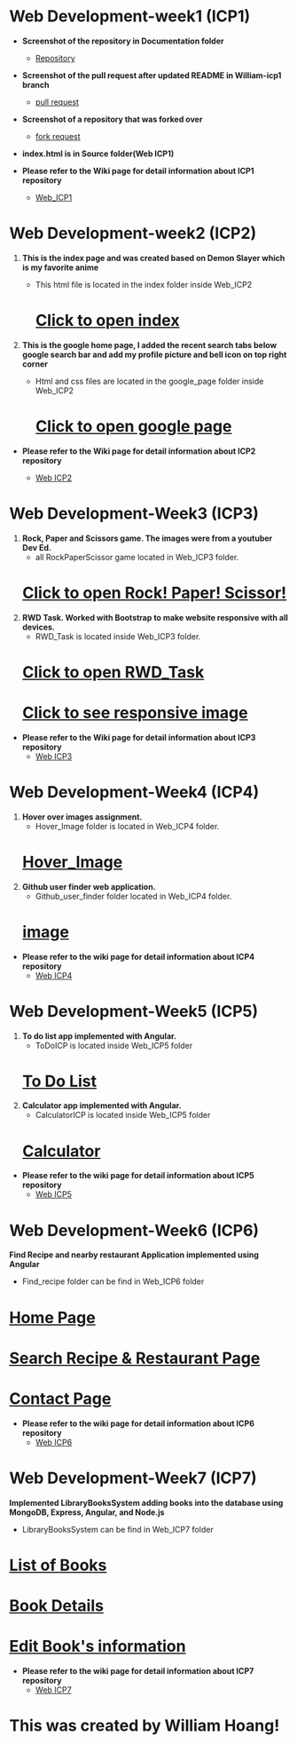 # Web Development-week1 (ICP1)

- **Screenshot of the repository in Documentation folder**

   * [Repository](https://github.com/Consolefun/WebMobile/blob/master/Web_Development/Web_ICP1/Documentation/Repo_Screenshot.png)

- **Screenshot of the pull request after updated README in William-icp1 branch**

   * [pull request](https://github.com/Consolefun/WebMobile/blob/master/Web_Development/Web_ICP1/Documentation/pull_request.png)

- **Screenshot of a repository that was forked over**
   * [fork request](https://github.com/Consolefun/WebMobile/blob/master/Web_Development/Web_ICP1/Documentation/Forked_repo.PNG)

- **index.html is in Source folder(Web ICP1)**

- **Please refer to the Wiki page for detail information about ICP1 repository**
   * [Web_ICP1](https://github.com/Consolefun/WebMobile-week1/wiki/Web-ICP1)
  
 # Web Development-week2 (ICP2)
  
   1. **This is the index page and was created based on Demon Slayer which is my favorite anime**
         * This html file is located in the index folder inside Web_ICP2
            # [Click to open index](https://user-images.githubusercontent.com/46702069/64070567-cc4f0680-cc28-11e9-91f4-4746a09cad18.png)
  
   2. **This is the google home page, I added the recent search tabs below google search bar and add my profile picture and bell icon on top right corner**
       * Html and css files are located in the google_page folder inside Web_ICP2
            # [Click to open google page](https://user-images.githubusercontent.com/46702069/64072186-3333e600-cc50-11e9-860b-60d9be032d0d.png)
  
 - **Please refer to the Wiki page for detail information about ICP2 repository**
 
    * [Web ICP2](https://github.com/Consolefun/WebMobile/wiki/Web-ICP2)
  
  # Web Development-Week3 (ICP3)
   1. **Rock, Paper and Scissors game. The images were from a youtuber Dev Ed.**
       * all RockPaperScissor game located in Web_ICP3 folder.
        # [Click to open Rock! Paper! Scissor!](https://user-images.githubusercontent.com/46702069/64483789-5c172680-d1ce-11e9-8f72-7d5ba1cf808a.png)
   2. **RWD Task. Worked with Bootstrap to make website responsive with all devices.**
       * RWD_Task is located inside Web_ICP3 folder.
        # [Click to open RWD_Task](https://user-images.githubusercontent.com/46702069/64483828-07c07680-d1cf-11e9-8b05-63c24e4032e2.png)
        # [Click to see responsive image](https://user-images.githubusercontent.com/46702069/64483857-9d5c0600-d1cf-11e9-87eb-6a1f5b5cfdde.png)
 
 - **Please refer to the Wiki page for detail information about ICP3 repository**
    * [Web ICP3](https://github.com/Consolefun/WebMobile/wiki/Web-ICP3)
 # Web Development-Week4 (ICP4)
 1. **Hover over images assignment.**
     * Hover_Image folder is located in Web_ICP4 folder.
      # [Hover_Image](https://user-images.githubusercontent.com/46702069/64914809-a3e20480-d71e-11e9-86db-fce205353242.png)
 2. **Github user finder web application.**
     * Github_user_finder folder located in Web_ICP4 folder.
     # [image](https://user-images.githubusercontent.com/46702069/64914856-b577dc00-d71f-11e9-8329-aa196c40617c.png)
     
 - **Please refer to the wiki page for detail information about ICP4 repository**
    * [Web ICP4](https://github.com/Consolefun/WebMobile/wiki/Web-ICP4)
 # Web Development-Week5 (ICP5)
  1. **To do list app implemented with Angular.**
      * ToDoICP is located inside Web_ICP5 folder
      # [To Do List](https://user-images.githubusercontent.com/46702069/65381815-3570e980-dcbe-11e9-8357-0d34b5963cf3.png)
  2. **Calculator app implemented with Angular.**
      * CalculatorICP is located inside Web_ICP5 folder
      # [Calculator](https://user-images.githubusercontent.com/46702069/65381833-9c8e9e00-dcbe-11e9-9eec-94ca38a02531.png)
 - **Please refer to the wiki page for detail information about ICP5 repository**
   * [Web ICP5](https://github.com/Consolefun/WebMobile/wiki/Web-ICP5)
  # Web Development-Week6 (ICP6)
  **Find Recipe and nearby restaurant Application implemented using Angular**
   * Find_recipe folder can be find in Web_ICP6 folder
   # [Home Page](https://user-images.githubusercontent.com/46702069/65824094-2e9b2700-e228-11e9-84db-b929cb39316b.png)
   # [Search Recipe & Restaurant Page](https://user-images.githubusercontent.com/46702069/65823971-cfd4ae00-e225-11e9-94b4-98d7d1394079.png)
   # [Contact Page](https://user-images.githubusercontent.com/46702069/65824110-63a77980-e228-11e9-9e2d-03952a5c55da.png)
 - **Please refer to the wiki page for detail information about ICP6 repository**
   * [Web ICP6](https://github.com/Consolefun/WebMobile/wiki/Web-ICP6)
  # Web Development-Week7 (ICP7)
  **Implemented LibraryBooksSystem adding books into the database using MongoDB, Express, Angular, and Node.js**
   * LibraryBooksSystem can be find in Web_ICP7 folder
   # [List of Books](https://user-images.githubusercontent.com/46702069/66262298-be018680-e7a2-11e9-9d42-94643c160c7c.png)
   # [Book Details](https://user-images.githubusercontent.com/46702069/66262347-54ce4300-e7a3-11e9-8408-33e50ff2c779.png)
   # [Edit Book's information](https://user-images.githubusercontent.com/46702069/66262383-f190e080-e7a3-11e9-9471-1acfdfccca4f.png)
 - **Please refer to the wiki page for detail information about ICP7 repository**
   * [Web ICP7](https://github.com/Consolefun/WebMobile/wiki/Web-ICP7)

# This was created by William Hoang! 
